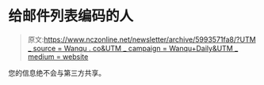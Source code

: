 # 给邮件列表编码的人

> 原文:[https://www.nczonline.net/newsletter/archive/5993571fa8/?UTM _ source = Wanqu . co&UTM _ campaign = Wanqu+Daily&UTM _ medium = website](https://www.nczonline.net/newsletter/archive/5993571fa8/?utm_source=wanqu.co&utm_campaign=Wanqu+Daily&utm_medium=website)

您的信息绝不会与第三方共享。
